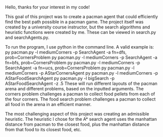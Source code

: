 Hello, thanks for your interest in my code!

This goal of this project was to create a pacman agent that could efficiently
find the best path possible in a pacman game. The project itself was created
by a university course instructor, but the search algorithms and heuristic
functions were created by me. These can be viewed in search.py and
searchAgents.py.

To run the program, I use python in the command line. A valid example is:
	py pacman.py -l mediumCorners -p SearchAgent -a fn=dfs, prob=CornersProblem
	py pacman.py -l mediumCorners -p SearchAgent -a fn=bfs, prob=CornersProblem
	py pacman.py -l mediumCorners -p SearchAgent -a fn=ucs, prob=CornersProblem
	py pacman.py -l mediumCorners -p AStarCornersAgent
	py pacman.py -l mediumCorners -p AStarFoodSearchAgent
	py pacman.py -l bigSearch -p AStarFoodSearchAgent -z .5
These will run different layouts of the pacman arena and different problems, based
on the inputted arguments. The corners problem challenges a pacman to collect food
pellets from each of the four corners. The food search problem challenges a pacman
to collect all food in the arena in an efficient manner.

The most challenging aspect of this project was creating an admissible heuristic.
The heuristic I chose for the A* search agent uses the manhattan distance from
pacman to the closest food, plus the manhattan distance from that food to its
closest food, etc.